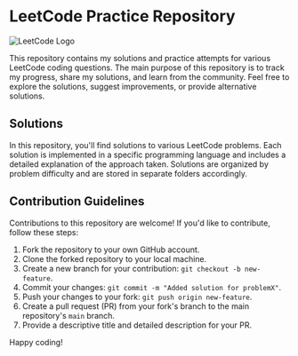 
# LeetCode Practice Repository

![LeetCode Logo](https://assets.leetcode.com/static_assets/public/webpack_bundles/images/logo-dark.e99485d9b.svg)

This repository contains my solutions and practice attempts for various LeetCode coding questions. The main purpose of this repository is to track my progress, share my solutions, and learn from the community. Feel free to explore the solutions, suggest improvements, or provide alternative solutions.


## Solutions

In this repository, you'll find solutions to various LeetCode problems. Each solution is implemented in a specific programming language and includes a detailed explanation of the approach taken. Solutions are organized by problem difficulty and are stored in separate folders accordingly.


## Contribution Guidelines

Contributions to this repository are welcome! If you'd like to contribute, follow these steps:

1. Fork the repository to your own GitHub account.
2. Clone the forked repository to your local machine.
3. Create a new branch for your contribution: `git checkout -b new-feature`.
4. Commit your changes: `git commit -m "Added solution for problemX"`.
5. Push your changes to your fork: `git push origin new-feature`.
6. Create a pull request (PR) from your fork's branch to the main repository's `main` branch.
8. Provide a descriptive title and detailed description for your PR.



Happy coding!
